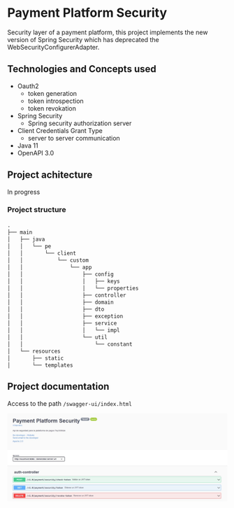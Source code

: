 # Payment Platform Security
Security layer of a payment platform, this project implements the 
new version of Spring Security which has deprecated the WebSecurityConfigurerAdapter.

## Technologies and Concepts used

- Oauth2
  - token generation
  - token introspection
  - token revokation
- Spring Security
  - Spring security authorization server
- Client Credentials Grant Type
  - server to server communication
- Java 11
- OpenAPI 3.0 

## Project achitecture

In progress

### Project structure
```
.
├── main
│   ├── java
│   │   └── pe
│   │       └── client
│   │           └── custom
│   │               └── app
│   │                   ├── config
│   │                   │   ├── keys
│   │                   │   └── properties
│   │                   ├── controller
│   │                   ├── domain
│   │                   ├── dto
│   │                   ├── exception
│   │                   ├── service
│   │                   │   └── impl
│   │                   └── util
│   │                       └── constant
│   └── resources
│       ├── static
│       └── templates
```

## Project documentation

Access to the path `/swagger-ui/index.html`

![](resources/swagger-page-image.jpeg)